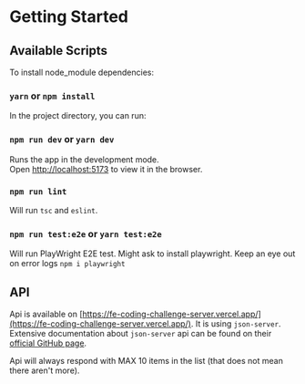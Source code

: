 # Getting Started

## Available Scripts

To install node_module dependencies:
### `yarn` or `npm install`

In the project directory, you can run:

### `npm run dev` or `yarn dev`

Runs the app in the development mode.\
Open [http://localhost:5173](http://localhost:5173) to view it in the browser.

### `npm run lint`

Will run `tsc` and `eslint`.

### `npm run test:e2e` or `yarn test:e2e`

Will run PlayWright E2E test. Might ask to install playwright. Keep an eye out on error logs `npm i playwright`

## API

Api is available on [https://fe-coding-challenge-server.vercel.app/](https://fe-coding-challenge-server.vercel.app/).
It is using `json-server`. Extensive documentation about `json-server` api can be found on their [official GitHub page](https://github.com/typicode/json-server#table-of-contents).

Api will always respond with MAX 10 items in the list (that does not mean there aren't more).

